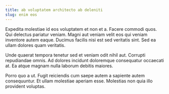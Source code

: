 ```yaml
---
title: ab voluptatem architecto ab deleniti
slug: enim eos
---
```


Expedita molestiae id eos voluptatem et non et a. Facere commodi quos. Qui delectus pariatur veniam. Magni aut veniam velit eos qui veniam inventore autem eaque. Ducimus facilis nisi est sed veritatis sint. Sed ea ullam dolores quam veritatis.

Unde quaerat tempora tenetur sed et veniam odit nihil aut. Corrupti repudiandae omnis. Ad dolores incidunt doloremque consequatur occaecati at. Ea atque magnam nulla laborum debitis maiores.

Porro quo a ut. Fugit reiciendis cum saepe autem a sapiente autem consequuntur. Et ullam molestiae aperiam esse. Molestias non quia illo provident voluptas.

